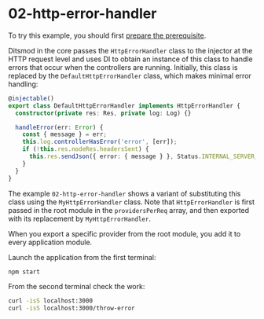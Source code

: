 # 02-http-error-handler

To try this example, you should first [prepare the prerequisite][1].

Ditsmod in the core passes the `HttpErrorHandler` class to the injector at the HTTP request level and uses DI to obtain an instance of this class to handle errors that occur when the controllers are running. Initially, this class is replaced by the `DefaultHttpErrorHandler` class, which makes minimal error handling:

```ts
@injectable()
export class DefaultHttpErrorHandler implements HttpErrorHandler {
  constructor(private res: Res, private log: Log) {}

  handleError(err: Error) {
    const { message } = err;
    this.log.controllerHasError('error', [err]);
    if (!this.res.nodeRes.headersSent) {
      this.res.sendJson({ error: { message } }, Status.INTERNAL_SERVER_ERROR);
    }
  }
}
```

The example `02-http-error-handler` shows a variant of substituting this class using the `MyHttpErrorHandler` class. Note that `HttpErrorHandler` is first passed in the root module in the `providersPerReq` array, and then exported with its replacement by `MyHttpErrorHandler`.

When you export a specific provider from the root module, you add it to every application module.

Launch the application from the first terminal:

```bash
npm start
```

From the second terminal check the work:

```bash
curl -isS localhost:3000
curl -isS localhost:3000/throw-error
```

[1]: /examples/prerequisite
